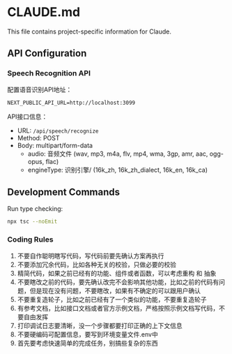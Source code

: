 # CLAUDE.md

This file contains project-specific information for Claude.

## API Configuration

### Speech Recognition API
配置语音识别API地址：

```
NEXT_PUBLIC_API_URL=http://localhost:3099
```

API接口信息：
- URL: `/api/speech/recognize`
- Method: POST
- Body: multipart/form-data
  - audio: 音频文件 (wav, mp3, m4a, flv, mp4, wma, 3gp, amr, aac, ogg-opus, flac)
  - engineType: 识别引擎/ (16k_zh, 16k_zh_dialect, 16k_en, 16k_ca)

## Development Commands

Run type checking:
```bash
npx tsc --noEmit
```

### Coding Rules
1. 不要自作聪明瞎写代码，写代码前要先确认方案再执行
2. 不要添加冗余代码，比如各种无关的校验，只做必要的校验
3. 精简代码，如果之前已经有的功能、组件或者函数，可以考虑重构 和 抽象
4. 不要瞎改之前的代码，要先确认改完不会影响其他功能，比如之前的代码有问题，但是现在没有问题，不要瞎改，如果有不确定的可以跟用户确认
5. 不要重复造轮子，比如之前已经有了一个类似的功能，不要重复造轮子
6. 有参考文档，比如接口文档或者官方示例文档，严格按照示例文档写代码，不要自由发挥
7. 打印调试日志要清晰，没一个步骤都要打印正确的上下文信息
8. 不要硬编码可配置信息，要写到环境变量文件.env中
9. 首先要考虑快速简单的完成任务，别搞些复杂的东西